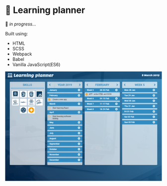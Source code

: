 # :calendar: Learning planner
:pencil: *in progress...*

Built using:
* HTML
* SCSS
* Webpack
* Babel
* Vanilla JavaScript(ES6)


![Planner app](Learning_planner.png)
